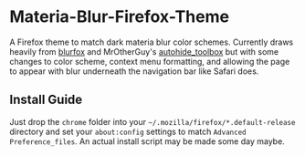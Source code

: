 # Materia-Blur-Firefox-Theme
A Firefox theme to match dark materia blur color schemes. Currently draws heavily from [blurfox](https://github.com/manilarome/blurredfox/) and MrOtherGuy's [autohide_toolbox](https://github.com/MrOtherGuy/firefox-csshacks/blob/master/chrome/autohide_toolbox.css) but with some changes to color scheme, context menu formatting, and allowing the page to appear with blur underneath the navigation bar like Safari does.

## Install Guide

Just drop the `chrome` folder into your `~/.mozilla/firefox/*.default-release` directory and set your `about:config` settings to match `Advanced Preference_files`. An actual install script may be made some day maybe.